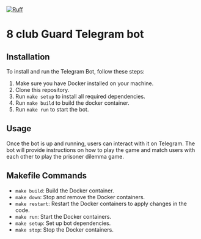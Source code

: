 [![Ruff](https://img.shields.io/endpoint?url=https://raw.githubusercontent.com/astral-sh/ruff/main/assets/badge/v2.json)](https://github.com/astral-sh/ruff)
# 8 club Guard Telegram bot
## Installation
To install and run the Telegram Bot, follow these steps:
1. Make sure you have Docker installed on your machine.
2. Clone this repository.
3. Run `make setup` to install all required dependencies.
4. Run `make build` to build the docker container.
5. Run `make run` to start the bot.
## Usage
Once the bot is up and running, users can interact with it on Telegram. The bot will provide instructions on how to play the game and match users with each other to play the prisoner dilemma game.
## Makefile Commands
- `make build`: Build the Docker container.
- `make down`: Stop and remove the Docker containers.
- `make restart`: Restart the Docker containers to apply changes in the code.
- `make run`: Start the Docker containers.
- `make setup`: Set up bot dependencies.
- `make stop`: Stop the Docker containers.
